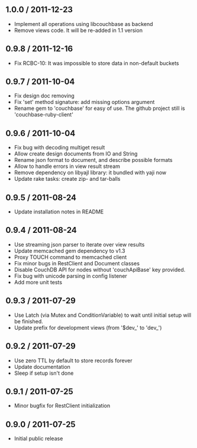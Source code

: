 ## 1.0.0 / 2011-12-23

* Implement all operations using libcouchbase as backend
* Remove views code. It will be re-added in 1.1 version

## 0.9.8 / 2011-12-16

* Fix RCBC-10: It was impossible to store data in non-default buckets

## 0.9.7 / 2011-10-04

* Fix design doc removing
* Fix 'set' method signature: add missing options argument
* Rename gem to 'couchbase' for easy of use. The github project still
  is 'couchbase-ruby-client'

## 0.9.6 / 2011-10-04

* Fix bug with decoding multiget result
* Allow create design documents from IO and String
* Rename json format to document, and describe possible formats
* Allow to handle errors in view result stream
* Remove dependency on libyajl library: it bundled with yaji now
* Update rake tasks: create zip- and tar-balls

## 0.9.5 / 2011-08-24

* Update installation notes in README

## 0.9.4 / 2011-08-24

* Use streaming json parser to iterate over view results
* Update memcached gem dependency to v1.3
* Proxy TOUCH command to memcached client
* Fix minor bugs in RestClient and Document classes
* Disable CouchDB API for nodes without 'couchApiBase' key provided.
* Fix bug with unicode parsing in config listener
* Add more unit tests

## 0.9.3 / 2011-07-29

* Use Latch (via Mutex and ConditionVariable) to wait until initial
  setup will be finished.
* Update prefix for development views (from '$dev_' to 'dev_')

## 0.9.2 / 2011-07-29

* Use zero TTL by default to store records forever
* Update documentation
* Sleep if setup isn't done

## 0.9.1 / 2011-07-25

* Minor bugfix for RestClient initialization

## 0.9.0 / 2011-07-25

* Initial public release
